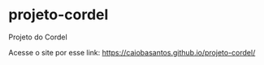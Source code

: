 # projeto-cordel
Projeto do Cordel 

Acesse o site por esse link:
https://caiobasantos.github.io/projeto-cordel/
